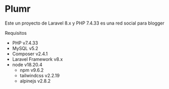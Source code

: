 # Plumr

Este un proyecto de Laravel 8.x y PHP 7.4.33 es una red social para blogger

Requisitos
- PHP v7.4.33
- MySQL v5.2
- Composer v2.4.1
- Laravel Framework v8.x
- node v18.20.4
  - npm v9.6.2 
  - tailwindcss v2.2.19
  - alpinejs v2.8.2
